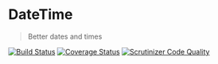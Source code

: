 # DateTime
> Better dates and times

[![Build Status](https://travis-ci.org/Tiross/DateTime.svg?branch=master)](https://travis-ci.org/Tiross/DateTime)
[![Coverage Status](https://coveralls.io/repos/Tiross/DateTime/badge.svg?branch=master)](https://coveralls.io/r/Tiross/DateTime?branch=master)
[![Scrutinizer Code Quality](https://scrutinizer-ci.com/g/Tiross/DateTime/badges/quality-score.png?b=master)](https://scrutinizer-ci.com/g/Tiross/DateTime/?branch=master)
